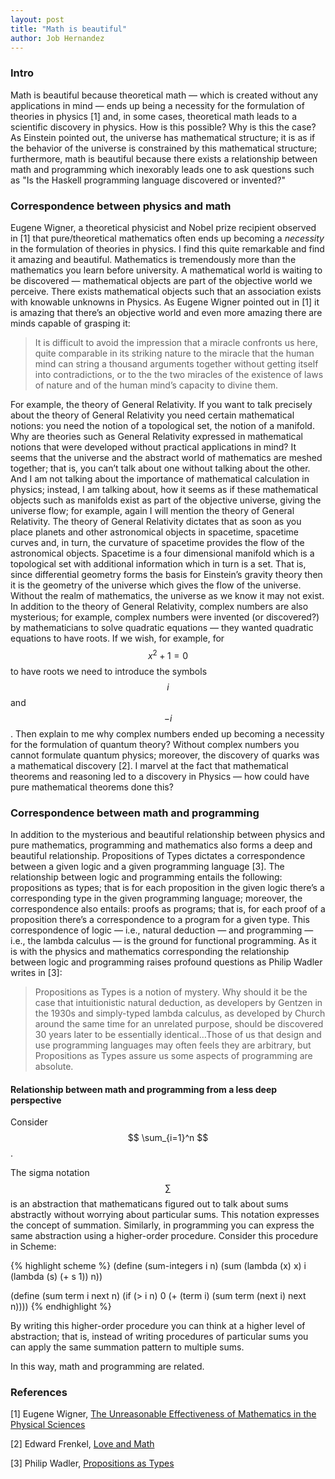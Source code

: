 ```yaml
---
layout: post
title: "Math is beautiful"
author: Job Hernandez
---
```

### Intro

Math is beautiful because theoretical math — which is created without any applications in mind — ends up being a necessity for the formulation of theories in physics [1] and, in some cases, theoretical math leads to a scientific discovery in physics. How is this possible? Why is this the case? As Einstein pointed out, the universe has mathematical structure; it is as if the behavior of the universe is constrained by this mathematical structure; furthermore, math is beautiful because there exists a relationship between math and programming which inexorably leads one to ask questions such as "Is the Haskell programming language discovered or invented?"

### Correspondence between physics and math
Eugene Wigner, a theoretical physicist and Nobel prize recipient observed in [1] that pure/theoretical mathematics often ends up becoming a *necessity* in the formulation of theories in physics. I find this quite remarkable and find it amazing and beautiful. Mathematics is tremendously more than the mathematics you learn before university. A mathematical world is waiting to be discovered — mathematical objects are part of the objective world we perceive. There exists mathematical objects such that an association exists with knowable unknowns in Physics. As Eugene Wigner pointed out in [1] it is amazing that there’s an objective world and even more amazing there are minds capable of grasping it: 

> It is difficult to avoid the impression that a miracle confronts us here, quite comparable in its striking nature to the miracle that the human mind can string a thousand arguments together without getting itself into contradictions, or to the the two miracles of the existence of laws of nature and of the human mind’s capacity to divine them.

For example, the theory of General Relativity. If you want to talk precisely about the theory of General Relativity you need certain mathematical notions: you need the notion of a topological set, the notion of a manifold. Why are theories such as General Relativity expressed in mathematical notions that were developed without practical applications in mind? It seems that the universe and the abstract world of mathematics are meshed together; that is, you can’t talk about one without talking about the other. And I am not talking about the importance of mathematical calculation in physics; instead, I am talking about, how it seems as if these mathematical objects such as manifolds exist as part of the objective universe, giving the universe flow; for example, again I will mention the theory of General Relativity. The theory of General Relativity dictates that as soon as you place planets and other astronomical objects in spacetime, spacetime curves and, in turn, the curvature of spacetime provides the flow of the astronomical objects. Spacetime is a four dimensional manifold which is a topological set with additional information which in turn is a set. That is, since differential geometry forms the basis for Einstein’s gravity theory then it is the geometry of the universe which gives the flow of the universe. Without the realm of mathematics, the universe as we know it may not exist. In addition to the theory of General Relativity, complex numbers are also mysterious; for example, complex numbers were invented (or discovered?) by mathematicians to solve quadratic equations — they wanted quadratic equations to have roots. If we wish, for example, for $$ {x^2} + 1 = 0 $$ to have roots we need to introduce the symbols $$ i $$ and $$ - i $$. Then explain to me why complex numbers ended up becoming a necessity for the formulation of quantum theory? Without complex numbers you cannot formulate quantum physics; moreover, the discovery of quarks was a mathematical discovery [2]. I marvel at the fact that mathematical theorems and reasoning led to a discovery in Physics — how could have pure mathematical theorems done this?


### Correspondence between math and programming

In addition to the mysterious and beautiful relationship between physics and pure mathematics, programming and mathematics also forms a deep and beautiful relationship. Propositions of Types dictates a correspondence between a given logic and a given programming language [3]. The relationship between logic and programming entails the following: propositions as types; that is for each proposition in the given logic there’s a corresponding type in the given programming language; moreover, the correspondence also entails: proofs as programs; that is, for each proof of a proposition there’s a correspondence to a program for a given type. This correspondence of logic — i.e., natural deduction — and programming — i.e., the lambda calculus — is the ground for functional programming. As it is with the physics and mathematics corresponding the relationship between logic and programming raises profound questions as Philip Wadler writes in [3]: 

> Propositions as Types is a notion of mystery. Why should it be the case that intuitionistic natural deduction, as developers by Gentzen in the 1930s and simply-typed lambda calculus, as developed by Church around the same time for an unrelated purpose, should be discovered 30 years later to be essentially identical…Those of us that design and use programming languages may often feels they are arbitrary, but Propositions as Types assure us some aspects of programming are absolute.

#### Relationship between math and programming from a less deep perspective

Consider $$ \sum_{i=1}^n $$.

The sigma notation $$ \sum $$ is an abstraction that mathematicans figured out to talk about sums abstractly without worrying about particular sums. This notation expresses the concept of summation. Similarly, in programming you can express the same abstraction using a higher-order procedure.
Consider this procedure in Scheme:

{% highlight scheme %}
(define (sum-integers i n)
   (sum (lambda (x) x)
        i
        (lambda (s) (+ s 1))
        n))

(define (sum term i next n)
   (if (> i n)
       0
       (+ (term i)
          (sum term (next i) next n))))
{% endhighlight %}

By writing this higher-order procedure you can think at a higher level of abstraction; that is, instead of writing procedures of particular sums you can apply the same summation pattern to multiple sums.

In this way, math and programming are related.

### References

[1] Eugene Wigner, [The Unreasonable Effectiveness of Mathematics in the Physical Sciences](https://www.maths.ed.ac.uk/~v1ranick/papers/wigner.pdf)

[2] Edward Frenkel, [Love and Math](https://books.google.com/books/about/Love_and_Math.html?id=sb0PAAAAQBAJ)

[3] Philip Wadler, [Propositions as Types](https://homepages.inf.ed.ac.uk/wadler/papers/propositions-as-types/propositions-as-types.pdf)